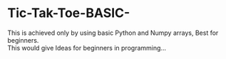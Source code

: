 # Tic-Tak-Toe-BASIC-
This is achieved only by using basic Python and Numpy arrays, Best for beginners.  
This would give Ideas for beginners in programming...
